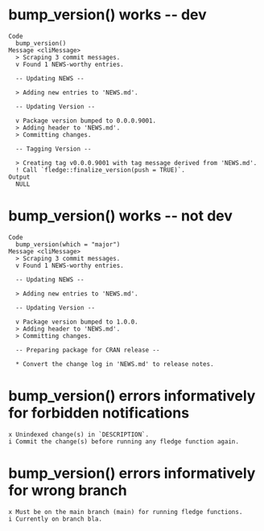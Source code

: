 # bump_version() works -- dev

    Code
      bump_version()
    Message <cliMessage>
      > Scraping 3 commit messages.
      v Found 1 NEWS-worthy entries.
      
      -- Updating NEWS --
      
      > Adding new entries to 'NEWS.md'.
      
      -- Updating Version --
      
      v Package version bumped to 0.0.0.9001.
      > Adding header to 'NEWS.md'.
      > Committing changes.
      
      -- Tagging Version --
      
      > Creating tag v0.0.0.9001 with tag message derived from 'NEWS.md'.
      ! Call `fledge::finalize_version(push = TRUE)`.
    Output
      NULL

# bump_version() works -- not dev

    Code
      bump_version(which = "major")
    Message <cliMessage>
      > Scraping 3 commit messages.
      v Found 1 NEWS-worthy entries.
      
      -- Updating NEWS --
      
      > Adding new entries to 'NEWS.md'.
      
      -- Updating Version --
      
      v Package version bumped to 1.0.0.
      > Adding header to 'NEWS.md'.
      > Committing changes.
      
      -- Preparing package for CRAN release --
      
      * Convert the change log in 'NEWS.md' to release notes.

# bump_version() errors informatively for forbidden notifications

    x Unindexed change(s) in `DESCRIPTION`.
    i Commit the change(s) before running any fledge function again.

# bump_version() errors informatively for wrong branch

    x Must be on the main branch (main) for running fledge functions.
    i Currently on branch bla.

